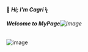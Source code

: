 #### 👋 _Hi; I'm Cagri_ ϟ
###### __Welcome to MyPage__![image](https://user-images.githubusercontent.com/98169882/151718578-93e06569-f98c-4585-b387-8cdc9f8b9e01.png)

![image](https://user-images.githubusercontent.com/98169882/151718651-ce0fb86e-a9a3-4870-8066-85256624004c.png)
